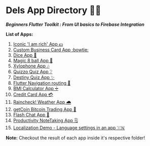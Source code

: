 # Dels App Directory :iphone::cowboy_hat_face:
**_Beginners Flutter Toolkit : From UI basics to Firebase Integration_**

**List of Apps:**
1.  [Iconic 'I am rich' App :dollar:](i_am_rich)
2.  [Custom Business Card App :bowtie:](mi_card_flutter)
3.  [Dice App :game_die:](dice)
4.  [Magic 8 ball App :8ball:](magic-8-ball)
5.  [Xylophone App :notes:](xylophone)
6.  [Quizzo Quiz App :grey_question:](quizzler)
7.  [Destiny Quiz App :sparkles:](destiny)
8.  [Flutter Navigation routing :compass:](Navigation-Practice)
9.  [BMI Calculator App :heavy_division_sign:](BmiCalci)
10. [Credit Card App :credit_card:](kasharedemo)
11. [Raincheck! Weather App :cloud_with_rain:](rain_check)
12. [getCoin Bitcoin Trading App :currency_exchange:](getcoin)
13. [Flash Chat App :speech_balloon:](flash)
14. [Productivity NoteTaking App :spiral_notepad:](productivity)
15. [Localization Demo - Language settings in an app :india:	](locale_demo)

**Note:**
Checkout the result of each app inside it's respective folder!
